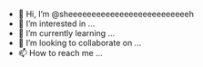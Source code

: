 - 👋 Hi, I’m @sheeeeeeeeeeeeeeeeeeeeeeeeeeh
- 👀 I’m interested in ...
- 🌱 I’m currently learning ...
- 💞️ I’m looking to collaborate on ...
- 📫 How to reach me ...

<!---
sheeeeeeeeeeeeeeeeeeeeeeeeeeh/sheeeeeeeeeeeeeeeeeeeeeeeeeeh is a ✨ special ✨ repository because its `README.md` (this file) appears on your GitHub profile.
You can click the Preview link to take a look at your changes.
--->
